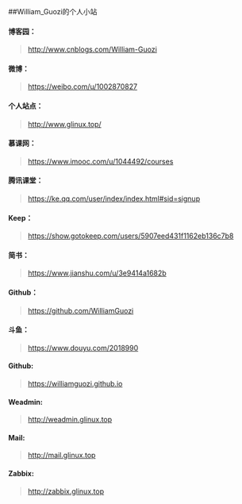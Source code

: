 ##William_Guozi的个人小站

#### 博客园：
>http://www.cnblogs.com/William-Guozi 

#### 微博：
>https://weibo.com/u/1002870827 

#### 个人站点：
>http://www.glinux.top/ 

#### 慕课网：
>https://www.imooc.com/u/1044492/courses

#### 腾讯课堂：
>https://ke.qq.com/user/index/index.html#sid=signup

#### Keep：
>https://show.gotokeep.com/users/5907eed431f1162eb136c7b8

#### 简书：
>https://www.jianshu.com/u/3e9414a1682b

#### Github：
>https://github.com/WilliamGuozi

#### 斗鱼：
>https://www.douyu.com/2018990

#### Github: 
>https://williamguozi.github.io

#### Weadmin:
>http://weadmin.glinux.top

#### Mail:
>http://mail.glinux.top

#### Zabbix:
>http://zabbix.glinux.top

